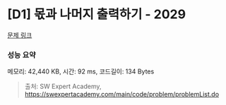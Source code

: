 # [D1] 몫과 나머지 출력하기 - 2029 

[문제 링크](https://swexpertacademy.com/main/code/problem/problemDetail.do?contestProbId=AV5QGNvKAtEDFAUq) 

### 성능 요약

메모리: 42,440 KB, 시간: 92 ms, 코드길이: 134 Bytes



> 출처: SW Expert Academy, https://swexpertacademy.com/main/code/problem/problemList.do